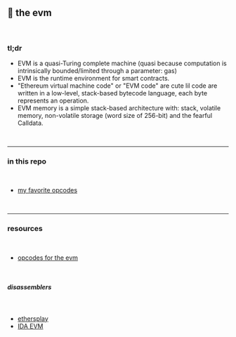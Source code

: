 ## 🍱 the evm

<br>

### tl;dr

* EVM is a quasi-Turing complete machine (quasi because computation is intrinsically bounded/limited through a parameter: gas) 
* EVM is the runtime environment for smart contracts.
* "Ethereum virtual machine code" or "EVM code" are cute lil code are written in a low-level, stack-based bytecode language, each byte represents an operation.
* EVM memory is a simple stack-based architecture with: stack, volatile memory, non-volatile storage (word size of 256-bit) and the fearful Calldata.

<br>

---

### in this repo

<br>

* [my favorite opcodes](https://github.com/bt3gl-labs/1337_blockchain_hacker_toolkit/tree/main/evm_and_opcodes)

<br>

---

### resources

<br>

* [opcodes for the evm](https://ethereum.org/en/developers/docs/evm/opcodes/)


<br>

##### disassemblers

<br>

* [ethersplay](https://github.com/crytic/ethersplay)
* [IDA EVM](https://github.com/crytic/ida-evm)
